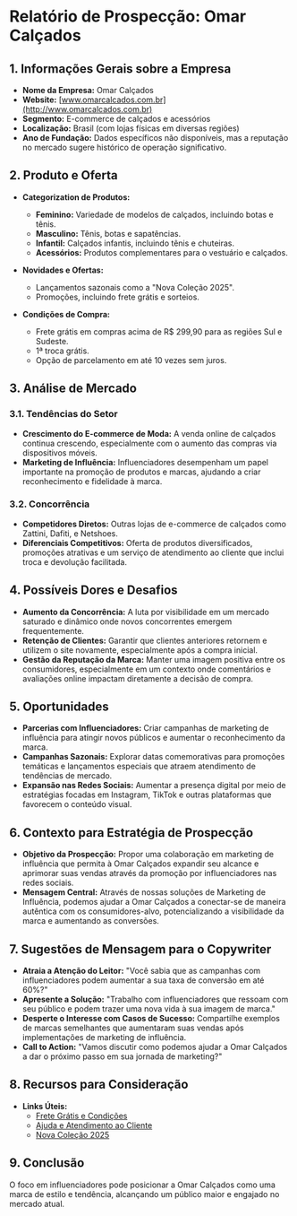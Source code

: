 # Relatório de Prospecção: Omar Calçados

## 1. Informações Gerais sobre a Empresa

- **Nome da Empresa:** Omar Calçados
- **Website:** [www.omarcalcados.com.br](http://www.omarcalcados.com.br)
- **Segmento:** E-commerce de calçados e acessórios
- **Localização:** Brasil (com lojas físicas em diversas regiões)
- **Ano de Fundação:** Dados específicos não disponíveis, mas a reputação no mercado sugere histórico de operação significativo.

## 2. Produto e Oferta

- **Categorization de Produtos:**
  - **Feminino:** Variedade de modelos de calçados, incluindo botas e tênis.
  - **Masculino:** Tênis, botas e sapatências.
  - **Infantil:** Calçados infantis, incluindo tênis e chuteiras.
  - **Acessórios:** Produtos complementares para o vestuário e calçados.
  
- **Novidades e Ofertas:**
  - Lançamentos sazonais como a "Nova Coleção 2025".
  - Promoções, incluindo frete grátis e sorteios.
  
- **Condições de Compra:**
  - Frete grátis em compras acima de R$ 299,90 para as regiões Sul e Sudeste.
  - 1ª troca grátis.
  - Opção de parcelamento em até 10 vezes sem juros.

## 3. Análise de Mercado

### 3.1. Tendências do Setor
- **Crescimento do E-commerce de Moda:** A venda online de calçados continua crescendo, especialmente com o aumento das compras via dispositivos móveis.
- **Marketing de Influência:** Influenciadores desempenham um papel importante na promoção de produtos e marcas, ajudando a criar reconhecimento e fidelidade à marca.

### 3.2. Concorrência
- **Competidores Diretos:** Outras lojas de e-commerce de calçados como Zattini, Dafiti, e Netshoes.
- **Diferenciais Competitivos:** Oferta de produtos diversificados, promoções atrativas e um serviço de atendimento ao cliente que inclui troca e devolução facilitada.

## 4. Possíveis Dores e Desafios

- **Aumento da Concorrência:** A luta por visibilidade em um mercado saturado e dinâmico onde novos concorrentes emergem frequentemente.
- **Retenção de Clientes:** Garantir que clientes anteriores retornem e utilizem o site novamente, especialmente após a compra inicial.
- **Gestão da Reputação da Marca:** Manter uma imagem positiva entre os consumidores, especialmente em um contexto onde comentários e avaliações online impactam diretamente a decisão de compra.

## 5. Oportunidades

- **Parcerias com Influenciadores:** Criar campanhas de marketing de influência para atingir novos públicos e aumentar o reconhecimento da marca.
- **Campanhas Sazonais:** Explorar datas comemorativas para promoções temáticas e lançamentos especiais que atraem atendimento de tendências de mercado.
- **Expansão nas Redes Sociais:** Aumentar a presença digital por meio de estratégias focadas em Instagram, TikTok e outras plataformas que favorecem o conteúdo visual.

## 6. Contexto para Estratégia de Prospecção

- **Objetivo da Prospecção:** Propor uma colaboração em marketing de influência que permita à Omar Calçados expandir seu alcance e aprimorar suas vendas através da promoção por influenciadores nas redes sociais.
- **Mensagem Central:** Através de nossas soluções de Marketing de Influência, podemos ajudar a Omar Calçados a conectar-se de maneira autêntica com os consumidores-alvo, potencializando a visibilidade da marca e aumentando as conversões.
  
## 7. Sugestões de Mensagem para o Copywriter

- **Atraia a Atenção do Leitor:** "Você sabia que as campanhas com influenciadores podem aumentar a sua taxa de conversão em até 60%?"
- **Apresente a Solução:** "Trabalho com influenciadores que ressoam com seu público e podem trazer uma nova vida à sua imagem de marca."
- **Desperte o Interesse com Casos de Sucesso:** Compartilhe exemplos de marcas semelhantes que aumentaram suas vendas após implementações de marketing de influência.
- **Call to Action:** "Vamos discutir como podemos ajudar a Omar Calçados a dar o próximo passo em sua jornada de marketing?"

## 8. Recursos para Consideração

- **Links Úteis:**
  - [Frete Grátis e Condições](https://www.omarcalcados.com.br/ajuda/frete-gratis)
  - [Ajuda e Atendimento ao Cliente](https://www.omarcalcados.com.br/atendimento)
  - [Nova Coleção 2025](https://www.omarcalcados.com.br/nova-colecao-2025)

## 9. Conclusão

O foco em influenciadores pode posicionar a Omar Calçados como uma marca de estilo e tendência, alcançando um público maior e engajado no mercado atual.